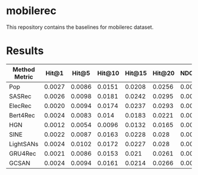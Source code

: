 # mobilerec
This repository contains the baselines for mobilerec dataset.

# Results
| Method Metric | Hit@1  | Hit@5  | Hit@10 | Hit@15 | Hit@20 | NDCG@5 | NDCG@10 | NDCG@15 | NDCG@20 |
|---------------|--------|--------|--------|--------|--------|--------|---------|---------|---------|
|      Pop      | 0.0027 | 0.0086 | 0.0151 | 0.0208 | 0.0256 | 0.0056 |  0.0077 |  0.0092 |  0.0103 |
|     SASRec    | 0.0026 | 0.0098 | 0.0181 | 0.0242 | 0.0295 | 0.0061 |  0.0088 |  0.0104 |  0.0117 |
|    ElecRec    | 0.0020 | 0.0094 | 0.0174 | 0.0237 | 0.0293 | 0.0056 |  0.0082 |  0.0098 |  0.0112 |
|    Bert4Rec   | 0.0024 | 0.0083 |  0.014 | 0.0183 | 0.0221 | 0.0054 |  0.0072 |  0.0083 |  0.0092 |
|      HGN      | 0.0012 | 0.0054 | 0.0096 | 0.0132 | 0.0165 | 0.0033 |  0.0046 |  0.0056 |  0.0064 |
|      SINE     | 0.0022 | 0.0087 | 0.0163 | 0.0228 |  0.028 | 0.0054 |  0.0078 |  0.0095 |  0.0107 |
|   LightSANs   | 0.0024 | 0.0102 | 0.0172 | 0.0227 |  0.028 | 0.0062 |  0.0085 |  0.0099 |  0.0112 |
|    GRU4Rec    | 0.0021 | 0.0086 | 0.0153 |  0.021 | 0.0261 | 0.0053 |  0.0074 |  0.0089 |  0.0102 |
|     GCSAN     | 0.0024 | 0.0094 | 0.0161 | 0.0214 | 0.0266 | 0.0059 |  0.0081 |  0.0095 |  0.0107 |
